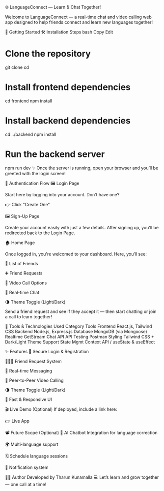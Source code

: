 🌐 LanguageConnect — Learn & Chat Together!

Welcome to LanguageConnect — a real-time chat and video calling web app designed to help friends connect and learn new languages together!

🚀 Getting Started
🛠️ Installation Steps
bash
Copy
Edit
# Clone the repository
git clone <your-repo-url>
cd <project-name>

# Install frontend dependencies
cd frontend
npm install

# Install backend dependencies
cd ../backend
npm install

# Run the backend server
npm run dev
✨ Once the server is running, open your browser and you’ll be greeted with the login screen!

🔐 Authentication Flow
🖼️ Login Page

Start here by logging into your account. Don’t have one?

👉 Click "Create One"

🖼️ Sign-Up Page

Create your account easily with just a few details.
After signing up, you’ll be redirected back to the Login Page.

🏠 Home Page

Once logged in, you're welcomed to your dashboard.
Here, you’ll see:

👥 List of Friends

➕ Friend Requests

🎥 Video Call Options

💬 Real-time Chat

🌗 Theme Toggle (Light/Dark)

Send a friend request and see if they accept it — then start chatting or join a call to learn together!

🧰 Tools & Technologies Used
Category	Tools
Frontend	React.js, Tailwind CSS
Backend	Node.js, Express.js
Database	MongoDB (via Mongoose)
Realtime	GetStream Chat API
API Testing	Postman
Styling	Tailwind CSS + Dark/Light Theme Support
State Mgmt	Context API / useState & useEffect

✨ Features
🔐 Secure Login & Registration

🧑‍🤝‍🧑 Friend Request System

💬 Real-time Messaging

🎥 Peer-to-Peer Video Calling

🌗 Theme Toggle (Light/Dark)

🚀 Fast & Responsive UI

🎬 Live Demo (Optional)
If deployed, include a link here:

👉 Live App

📽️ Future Scope (Optional)
🧠 AI Chatbot Integration for language correction

🌍 Multi-language support

🗓️ Schedule language sessions

🔔 Notification system

🧑‍💻 Author
Developed by Tharun Kunamalla 💻
Let’s learn and grow together — one call at a time!
